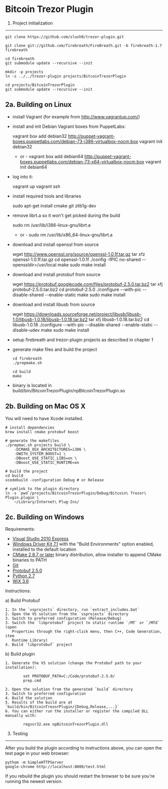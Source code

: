 Bitcoin Trezor Plugin
=====================

1. Project initialization
-------------------------

    git clone https://github.com/slush0/trezor-plugin.git

    git clone git://github.com/firebreath/FireBreath.git -b firebreath-1.7 firebreath

    cd firebreath
    git submodule update --recursive --init

    mkdir -p projects
    ln -s ../../trezor-plugin projects/BitcoinTrezorPlugin

    cd projects/BitcoinTrezorPlugin
    git submodule update --recursive --init


2a. Building on Linux
---------------------

* install Vagrant (for example from http://www.vagrantup.com/)

* install and init Debian Vagrant boxes from PuppetLabs:

    vagrant box add debian32 http://puppet-vagrant-boxes.puppetlabs.com/debian-73-i386-virtualbox-nocm.box
    vagrant init debian32
    - or -
    vagrant box add debian64 http://puppet-vagrant-boxes.puppetlabs.com/debian-73-x64-virtualbox-nocm.box
    vagrant init debian64

* log into it:

    vagrant up
    vagrant ssh

* install required tools and libraries

    sudo apt-get install cmake git zlib1g-dev

* remove librt.a so it won't get picked during the build

    sudo rm /usr/lib/i386-linux-gnu/librt.a
    - or -
    sudo rm /usr/lib/x86_64-linux-gnu/librt.a

* download and install openssl from source

    wget http://www.openssl.org/source/openssl-1.0.1f.tar.gz
    tar xfz openssl-1.0.1f.tar.gz
    cd openssl-1.0.1f
    ./config -fPIC no-shared --openssldir=/usr/local
    make
    sudo make install

* download and install protobuf from source

    wget https://protobuf.googlecode.com/files/protobuf-2.5.0.tar.bz2
    tar xfj protobuf-2.5.0.tar.bz2
    cd protobuf-2.5.0
    ./configure --with-pic --disable-shared --enable-static
    make
    sudo make install

* download and install libusb from source

    wget https://downloads.sourceforge.net/project/libusb/libusb-1.0/libusb-1.0.18/libusb-1.0.18.tar.bz2
    tar xfj libusb-1.0.18.tar.bz2
    cd libusb-1.0.18
    ./configure --with-pic --disable-shared --enable-static --disable-udev
    make
    sudo make install

* setup firebreath and trezor-plugin projects as described in chapter 1

* generate make files and build the project

      cd firebreath
      ./prepmake.sh

      cd build
      make

* binary is located in build/bin/BitcoinTrezorPlugin/npBitcoinTrezorPlugin.so

2b. Building on Mac OS X
------------------------

You will need to have Xcode installed.

    # install dependencies
    brew install cmake protobuf boost

    # generate the makefiles
    ./prepmac.sh projects build \
        -DCMAKE_OSX_ARCHITECTURES=i386 \
        -DWITH_SYSTEM_BOOST=1 \
        -DBoost_USE_STATIC_LIBS=on \
        -DBoost_USE_STATIC_RUNTIME=on

    # build the project
    cd build
    xcodebuild -configuration Debug # or Release

    # symlink to the plugin directory
    ln -s `pwd`/projects/BitcoinTrezorPlugin/Debug/Bitcoin\ Trezor\ Plugin.plugin \
        ~/Library/Internet\ Plug-Ins/

2c. Building on Windows
-----------------------

Requirements:

- [Visual Studio 2010 Express](http://www.visualstudio.com/en-us/downloads#d-2010-express)
- [Windows Driver Kit 7.1](http://www.microsoft.com/en-us/download/details.aspx?id=11800)
  with the "Build Environments" option enabled, installed to the
  default location
- [CMake 2.8.7 or later](http://www.cmake.org/cmake/resources/software.html)
  binary distribution, allow installer to append CMake binaries to
  PATH
- [Git](http://msysgit.github.io/)
- [Protobuf 2.5.0](https://protobuf.googlecode.com/files/protobuf-2.5.0.zip)
- [Python 2.7](http://python.org/download/)
- [WiX 3.6](http://wix.codeplex.com/releases/view/93929)

Instructions:

a) Build Protobuf

    1. In the `vsprojects` directory, run `extract_includes.bat`
    2. Open the VS solution from the `vsprojects` directory
    3. Switch to preferred configuration (Release/Debug)
    3. Switch the `libprotobuf` project to static runtime `/MT` or `/MTd` (open
       Properties through the right-click menu, then C++, Code Generation, item
       Runtime Library)
    4. Build `libprotobuf` project

b) Build plugin

    1. Generate the VS solution (change the Protobuf path to your installation):

            set PROTOBUF_PATH=C:/Code/protobuf-2.5.0/
            prep.cmd

    2. Open the solution from the generated `build` directory
    3. Switch to preferred configuration
    4. Build the solution
    5. Results of the build are at `build/bin/BitcoinTrezorPlugin/{Debug,Release,...}`
    6. You can either run the installer or register the compiled DLL manually with:

            regsvr32.exe npBitcoinTrezorPlugin.dll

3. Testing
----------

After you build the plugin according to instructions above, you can
open the test page in your web browser:

    pythom -m SimpleHTTPServer
    google-chrome http://localhost:8000/test.html

If you rebuild the plugin you should restart the browser to be sure
you're running the newest version.

